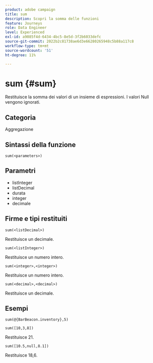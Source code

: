 ```yaml
---
product: adobe campaign
title: sum
description: Scopri la somma delle funzioni
feature: Journeys
role: Data Engineer
level: Experienced
exl-id: a9085f4d-6434-4bc5-8e5d-3f2b6033defc
source-git-commit: 2022b2c81738ae6d3e66280265948c5b88a117c8
workflow-type: tm+mt
source-wordcount: '51'
ht-degree: 11%

---
```


# sum {#sum}

Restituisce la somma dei valori di un insieme di espressioni. I valori Null vengono ignorati.

## Categoria

Aggregazione

## Sintassi della funzione

`sum(<parameters>)`

## Parametri

* listInteger
* listDecimal
* durata
* integer
* decimale

## Firme e tipi restituiti

`sum(<listDecimal>)`

Restituisce un decimale.

`sum(<listInteger>)`

Restituisce un numero intero.

`sum(<integer>,<integer>)`

Restituisce un numero intero.

`sum(<decimal>,<decimal>)`

Restituisce un decimale.

## Esempi

`sum(@{BarBeacon.inventory},5)`

`sum([10,3,8])`

Restituisce 21.

`sum([10.5,null,8.1])`

Restituisce 18,6.
